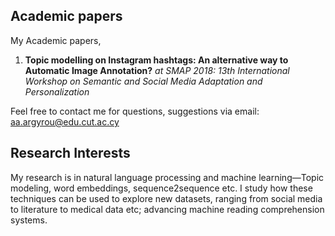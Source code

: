 ## Academic papers
My Academic papers,

1. **Topic modelling on Instagram hashtags: An alternative way to Automatic Image Annotation?** 
*at SMAP 2018: 13th International Workshop on Semantic and Social Media Adaptation and Personalization*

Feel free to contact me for questions, suggestions via email: aa.argyrou@edu.cut.ac.cy

## Research Interests

My research is in natural language processing and machine learning—Topic modeling, word embeddings, sequence2sequence etc. I study how these techniques can be used to explore new datasets, ranging from social media to literature to medical data etc; advancing machine reading comprehension systems.

